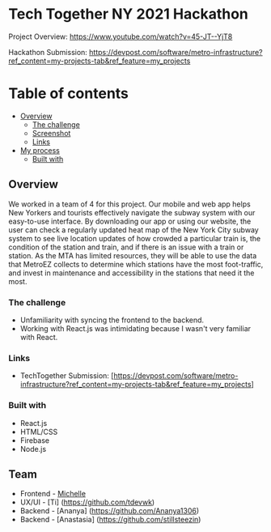 # Tech Together NY 2021 Hackathon

Project Overview: https://www.youtube.com/watch?v=45-JT--YjT8

Hackathon Submission: https://devpost.com/software/metro-infrastructure?ref_content=my-projects-tab&ref_feature=my_projects

# Table of contents

- [Overview](#overview)
  - [The challenge](#the-challenge)
  - [Screenshot](#screenshot)
  - [Links](#links)
- [My process](#my-process)
  - [Built with](#built-with)

## Overview
We worked in a team of 4 for this project. Our mobile and web app helps New Yorkers and tourists effectively navigate the subway system with our easy-to-use interface. By downloading our app or using our website, the user can check a regularly updated heat map of the New York City subway system to see live location updates of how crowded a particular train is, the condition of the station and train, and if there is an issue with a train or station. As the MTA has limited resources, they will be able to use the data that MetroEZ collects to determine which stations have the most foot-traffic, and invest in maintenance and accessibility in the stations that need it the most.

### The challenge

- Unfamiliarity with syncing the frontend to the backend.
- Working with React.js was intimidating because I wasn't very familiar with React.

### Links

- TechTogether Submission: [https://devpost.com/software/metro-infrastructure?ref_content=my-projects-tab&ref_feature=my_projects]

### Built with

- React.js
- HTML/CSS
- Firebase
- Node.js

## Team

- Frontend - [Michelle](https://michellewong.me/)
- UX/UI - [Ti] (https://github.com/tdevwk)
- Backend - [Ananya] (https://github.com/Ananya1306)
- Backend - [Anastasia] (https://github.com/stillsteezin)
